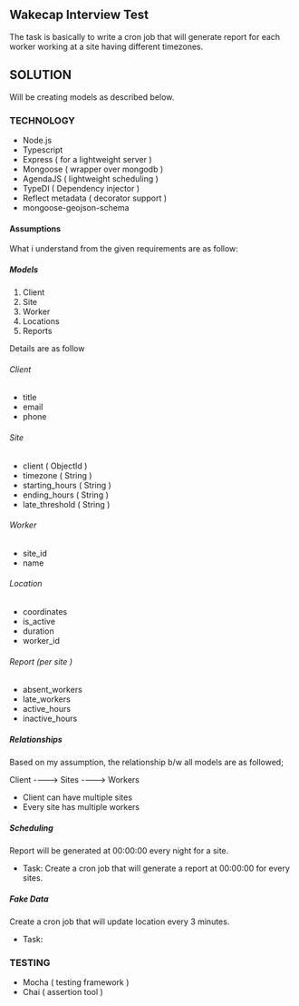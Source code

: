 ## Wakecap Interview Test

The task is basically to write a cron job that will generate report for each worker working
at a site having different timezones.

## SOLUTION

Will be creating models as described below.

### TECHNOLOGY

- Node.js
- Typescript
- Express ( for a lightweight server )
- Mongoose ( wrapper over mongodb )
- AgendaJS ( lightweight scheduling )
- TypeDI ( Dependency injector )
- Reflect metadata ( decorator support )
- mongoose-geojson-schema

#### Assumptions

What i understand from the given requirements are as follow:

##### Models

1. Client
2. Site
3. Worker
4. Locations
5. Reports

Details are as follow

###### Client

- title
- email
- phone

###### Site

- client ( ObjectId )
- timezone ( String )
- starting_hours ( String )
- ending_hours ( String )
- late_threshold ( String )

###### Worker

- site_id
- name

###### Location

- coordinates
- is_active
- duration
- worker_id

###### Report (per site )

- absent_workers
- late_workers
- active_hours
- inactive_hours

##### Relationships

Based on my assumption, the relationship b/w all models are as followed;

Client ----> Sites ----> Workers

- Client can have multiple sites
- Every site has multiple workers

##### Scheduling

Report will be generated at 00:00:00 every night for a site.

- Task: Create a cron job that will generate a report at 00:00:00 for every sites.

##### Fake Data

Create a cron job that will update location
every 3 minutes.

- Task: 

### TESTING

- Mocha ( testing framework )
- Chai ( assertion tool )
